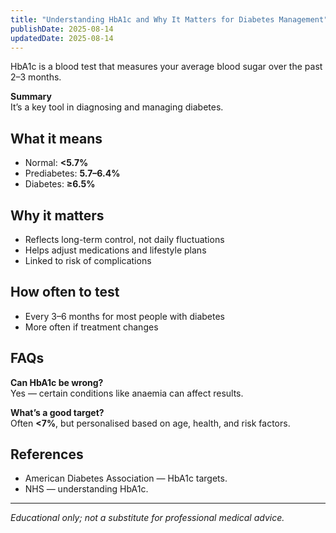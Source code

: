 ```yaml
---
title: "Understanding HbA1c and Why It Matters for Diabetes Management"
publishDate: 2025-08-14
updatedDate: 2025-08-14
---
```


HbA1c is a blood test that measures your average blood sugar over the past 2–3 months.

**Summary**  
It’s a key tool in diagnosing and managing diabetes.

## What it means

- Normal: **<5.7%**  
- Prediabetes: **5.7–6.4%**  
- Diabetes: **≥6.5%**

## Why it matters

- Reflects long-term control, not daily fluctuations  
- Helps adjust medications and lifestyle plans  
- Linked to risk of complications

## How often to test

- Every 3–6 months for most people with diabetes  
- More often if treatment changes

## FAQs

**Can HbA1c be wrong?**  
Yes — certain conditions like anaemia can affect results.

**What’s a good target?**  
Often **<7%**, but personalised based on age, health, and risk factors.

## References

- American Diabetes Association — HbA1c targets.  
- NHS — understanding HbA1c.

---

*Educational only; not a substitute for professional medical advice.*
